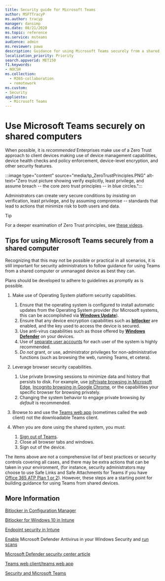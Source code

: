 ```yaml
---
title: Security guide for Microsoft Teams
author: MSFTTracyP
ms.author: tracyp
manager: dansimp
ms.date: 08/21/2020
ms.topic: reference
ms.service: msteams
audience: admin
ms.reviewer: pawa
description: Guidance for using Microsoft Teams securely from a shared computer in the workplace.
localization_priority: Priority
search.appverid: MET150
f1.keywords:
- NOCSH
ms.collection: 
  - M365-collaboration
  - remotework
ms.custom: 
- Security
appliesto: 
  - Microsoft Teams
---
```


# Use Microsoft Teams securely on shared computers

When possible, it is *recommended* Enterprises make use of a Zero Trust approach to client devices making use of device management capabilities, device health checks and policy enforcement, device-level encryption, and other security features.

:::image type="content" source="media/tp_ZeroTrustPrinciples.PNG" alt-text="Zero trust picture showing verify explicitly, least privilege, and assume breach -- the core zero trust principles -- in blue circles.":::

Administrators can create very secure conditions by *insisting* on verification, least privilege, and by assuming compromise -- standards that lead to actions that minimize risk to both users and data.

> [!TIP]
> For a deeper examination of Zero Trust principles, see [these videos](https://docs.microsoft.com/security/ciso-workshop/ciso-workshop-module-3#part-2-zero-trust-definition-and-models-1537).

## Tips for using Microsoft Teams securely from a shared computer

Recognizing that this may not be possible or practical in all scenarios, it is still important for security administrators to follow guidance for using Teams from a shared computer or unmanaged device as best they can.

Plans should be developed to adhere to guidelines as promptly as is possible.

1. Make use of Operating System platform security capabilities.
    1. Ensure that the operating system is configured to install automatic updates from the Operating System provider (for Microsoft systems, this can be accomplished via [**Windows Update**](https://support.microsoft.com/help/12373/windows-update-faq)). 
    2. Ensure that any device encryption capabilities such as [**bitlocker**](https://support.microsoft.com/help/4028713/windows-10-turn-on-device-encryption) are enabled, and the key used to access the device is secured.
    1. Use anti-virus capabilities such as those offered by [**Windows Defender**](https://docs.microsoft.com/windows/security/threat-protection/microsoft-defender-antivirus/microsoft-defender-antivirus-in-windows-10) on your devices.
    1. Use of [separate user accounts](https://support.microsoft.com/help/4026923/windows-10-create-a-local-user-or-administrator-account) for each user of the system is highly recommended.
    1. *Do not* grant, or use, administrator privileges for non-administrative functions (such as browsing the web, running Teams, et cetera).

2. Leverage browser security capabilities.
    1. Use private browsing sessions to minimize data and history that persists to disk. For example, use [inPrivate browsing in Microsoft Edge](https://support.microsoft.com/help/4533513/microsoft-edge-browse-inprivate), [Incognito browsing in Google Chrome](https://support.google.com/chrome/answer/95464?co=GENIE.Platform%3DDesktop&hl=en), or the capabilities your specific browser for browsing privately. 
    1. Changing the system behavior to engage private browsing *by default* is recommended. 

3. Browse to and use the [Teams web app](https://teams.microsoft.com) (sometimes called the *web* client) not the downloadable Teams client.

4. When you are done using the shared system, you must: 
    1. [Sign out of Teams](https://support.microsoft.com/office/sign-out-of-teams-a6d76e69-e1dd-4bc4-8e5f-04ba48384487).
    1. Close all browser tabs and windows.
    1. Sign out of the device.

The items above are not a comprehensive list of best practices or security controls covering all cases, and there may be extra actions that can be taken in your environment, (for instance, security administrators may choose to use Safe Links and Safe Attachments for Teams if you have [Office 365 ATP Plan 1 or 2](https://docs.microsoft.com/microsoft-365/security/office-365-security/office-365-atp?view=o365-worldwide#office-365-atp-plan-1-and-plan-2)). However, these steps are a starting point for building guidance for using Teams from shared devices.

## More Information

[Bitlocker in Configuration Manager](https://docs.microsoft.com/mem/configmgr/protect/deploy-use/bitlocker/deploy-management-agent)

[Bitlocker for Windows 10 in Intune](https://docs.microsoft.com/mem/intune/protect/encrypt-devices)

[Endpoint security in Intune](https://docs.microsoft.com/mem/intune/protect/endpoint-security)

[Enable](https://docs.microsoft.com/windows/security/threat-protection/microsoft-defender-antivirus/microsoft-defender-security-center-antivirus#ensure-microsoft-defender-antivirus-is-enabled-in-the-windows-security-app) Microsoft Defender Antivirus in your Windows Security and [run scans](https://docs.microsoft.com/windows/security/threat-protection/microsoft-defender-antivirus/microsoft-defender-security-center-antivirus#run-a-scan-with-the-windows-security-app)

[Microsoft Defender security center article](https://docs.microsoft.com/windows/security/threat-protection/microsoft-defender-antivirus/microsoft-defender-security-center-antivirus)

[Teams web client/teams web app](../get-clients.md#web-client)

[Security and Microsoft Teams](https://docs.microsoft.com/microsoftteams/teams-security-guide)
